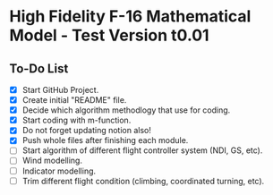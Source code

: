 # High Fidelity F-16 Mathematical Model - Test Version t0.01

## To-Do List
- [x] Start GitHub Project.
- [x] Create initial "README" file.
- [x] Decide which algorithm methodlogy that use for coding.
- [x] Start coding with m-function.
- [x] Do not forget updating notion also!
- [x] Push whole files after finishing each module.
- [ ] Start algorithm of different flight controller system (NDI, GS, etc).
- [ ] Wind modelling.
- [ ] Indicator modelling.
- [ ] Trim different flight condition (climbing, coordinated turning, etc).
